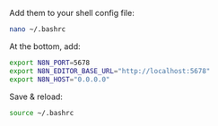 Add them to your shell config file:
```bash
nano ~/.bashrc
```
At the bottom, add:

```bash
export N8N_PORT=5678
export N8N_EDITOR_BASE_URL="http://localhost:5678"
export N8N_HOST="0.0.0.0"
```
Save & reload:
```bash
source ~/.bashrc
```
